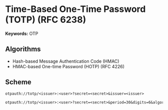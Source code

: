 # Time-Based One-Time Password (TOTP) (RFC 6238)

<!--
https://github.com/dutenrapha/transcendence/blob/main/backend/src/auth/2fa/2fa.service.ts

https://github.com/carvalhoviniciusluiz/nestjs-2fa/blob/8e70682b0819cc93c402e5253a0e990e58bc9fc5/src/authentication/authentication.service.ts#L5

https://github.com/gobeam/truthy/blob/525b421724ed8b15ec9bd88253949b1c05854408/src/twofa/twofa.service.ts#L4

https://github.com/rubiin/ultimate-nest/blob/986a7fc33922f28439460f4a59febf01547fadc9/src/modules/twofa/twofa.service.ts#L10

https://github.com/deskbtm-letscollab/letscollab/blob/3cb391971fe0db0db795ff96f7f1c95d35a455c1/lets-community/src/auth/auth.service.ts#L10

https://github.com/KeyValueSoftwareSystems/authentication-service/blob/a7f076aae76c4b584b0c36eb7a3de70440ca5aae/src/authentication/service/default.otp.service.ts#L9

https://github.com/staart/api/blob/075b30d5e4aa4d65fea107334c2b6a42314fc6a3/src/modules/auth/auth.service.ts#L16

https://github.com/sebslon/nestjs-api/blob/e03ee2bb38ba6ca715a2923321f6d617ef91973b/nestjs-core/src/two-factor/two-factor-authentication.service.ts#L4

https://github.com/andlo779/concrete/blob/713e869c9af1ca0d3bc85200184d01005b416db3/src/auth/totp/totp.service.ts#L4

https://github.com/CongThang1802/nest-example/blob/c042aeb992e4790f7be6c7c97f2b37285dfcbdfc/src/modules/twofa/twofa.service.ts#L4

https://github.com/shamscorner/nest-stackter/blob/ebf7582c25e5cd77df440ad20f09bca724037cdb/src/authentication/two-factor/two-factor-authentication.service.ts#L4
-->

**Keywords:** OTP

## Algorithms

- Hash-based Message Authentication Code (HMAC)
- HMAC-based One-time Password (HOTP) (RFC 4226)

## Scheme

```txt
otpauth://totp/<issuer>:<user>?secret=<secret>&issuer=<issuer>

otpauth://totp/<issuer>:<user>?secret=<secret>&period=30&digits=6&algorithm=SHA1&issuer=<issuer>
```
